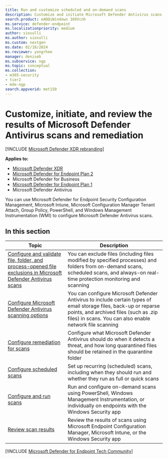 ```yaml
---
title: Run and customize scheduled and on-demand scans
description: Customize and initiate Microsoft Defender Antivirus scans on endpoints across your network
search.product: eADQiWindows 10XVcnh
ms.service: defender-endpoint
ms.localizationpriority: medium
author: siosulli
ms.author: siosulli
ms.custom: nextgen
ms.date: 02/18/2024
ms.reviewer: yongrhee
manager: deniseb
ms.subservice: ngp
ms.topic: conceptual
ms.collection: 
- m365-security
- tier2
- mde-ngp
search.appverid: met150
---
```


# Customize, initiate, and review the results of Microsoft Defender Antivirus scans and remediation

[!INCLUDE [Microsoft Defender XDR rebranding](../../includes/microsoft-defender.md)]


**Applies to:**

- [Microsoft Defender XDR](https://go.microsoft.com/fwlink/?linkid=2118804)
- [Microsoft Defender for Endpoint Plan 2](https://go.microsoft.com/fwlink/p/?linkid=2154037)
- Microsoft Defender for Business
- [Microsoft Defender for Endpoint Plan 1](https://go.microsoft.com/fwlink/p/?linkid=2154037)
- Microsoft Defender Antivirus

You can use Microsoft Defender for Endpoint Security Configuration Management, Microsoft Intune, Microsoft Configuration Manager Tenant Attach, Group Policy, PowerShell, and Windows Management Instrumentation (WMI) to configure Microsoft Defender Antivirus scans. 

## In this section

Topic | Description
---|---
[Configure and validate file, folder, and process-opened file exclusions in Microsoft Defender Antivirus scans](configure-exclusions-microsoft-defender-antivirus.md) | You can exclude files (including files modified by specified processes) and folders from on-demand scans, scheduled scans, and always-on real-time protection monitoring and scanning
[Configure Microsoft Defender Antivirus scanning options](configure-advanced-scan-types-microsoft-defender-antivirus.md) | You can configure Microsoft Defender Antivirus to include certain types of email storage files, back-up or reparse points, and archived files (such as .zip files) in scans. You can also enable network file scanning
[Configure remediation for scans](configure-remediation-microsoft-defender-antivirus.md) | Configure what Microsoft Defender Antivirus should do when it detects a threat, and how long quarantined files should be retained in the quarantine folder
[Configure scheduled scans](scheduled-catch-up-scans-microsoft-defender-antivirus.md) | Set up recurring (scheduled) scans, including when they should run and whether they run as full or quick scans
[Configure and run scans](run-scan-microsoft-defender-antivirus.md) | Run and configure on-demand scans using PowerShell, Windows Management Instrumentation, or individually on endpoints with the Windows Security app
[Review scan results](review-scan-results-microsoft-defender-antivirus.md) | Review the results of scans using  Microsoft Endpoint Configuration Manager, Microsoft Intune, or the Windows Security app
[!INCLUDE [Microsoft Defender for Endpoint Tech Community](../../includes/defender-mde-techcommunity.md)]
